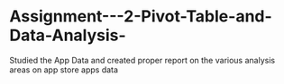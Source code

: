 # Assignment---2-Pivot-Table-and-Data-Analysis-
Studied the  App Data and created proper report on the various analysis areas on app store apps data
